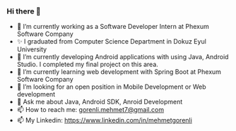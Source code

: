 ### Hi there 👋

- 🔭 I’m currently working as a Software Developer Intern at Phexum Software Company
- ✨ I graduated from Computer Science Department in Dokuz Eyul University 
- 🌱 I’m currently developing Android applications with using Java, Android Studio. I completed my final project on this area.
- 🌱 I’m currently learning web development with Spring Boot at Phexum Software Company
- 👯 I’m looking for an open position in Mobile Development or Web development
- 💬 Ask me about Java, Android SDK, Anroid Development
- 📫 How to reach me: gorenli.mehmet7@gmail.com
- 📫 My Linkedin: https://www.linkedin.com/in/mehmetgorenli

